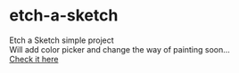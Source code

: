 # etch-a-sketch
 Etch a Sketch simple project <br>
 Will add color picker and change the way of painting soon... <br>
 <a href="https://nyctoraa.github.io/etch-a-sketch/" target="_blank">Check it here</a>
